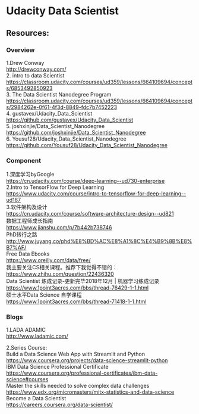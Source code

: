 # Udacity Data Scientist
## Resources:

### Overview
1.Drew Conway
<br>http://drewconway.com/
<br>2.  intro to data Scientist
<br>https://classroom.udacity.com/courses/ud359/lessons/664109694/concepts/6853492850923
<br>3. The Data Scientist Nanodegree Program
<br>https://classroom.udacity.com/courses/ud359/lessons/664109694/concepts/2984262e-0f61-4f3d-8849-fdc7b7452223
<br>4. gustavex/Udacity_Data_Scientist
<br>https://github.com/gustavex/Udacity_Data_Scientist
<br>5. joshxinjie/Data_Scientist_Nanodegree
<br>https://github.com/joshxinjie/Data_Scientist_Nanodegree
<br>6. Yousuf28/Udacity_Data_Scientist_Nanodegree
<br>https://github.com/Yousuf28/Udacity_Data_Scientist_Nanodegree

### Component
1.深度学习byGoogle
<br>https://cn.udacity.com/course/deep-learning--ud730-enterprise
<br>2.Intro to TensorFlow for Deep Learning
<br>https://www.udacity.com/course/intro-to-tensorflow-for-deep-learning--ud187
<br>3.软件架构及设计
<br>https://cn.udacity.com/course/software-architecture-design--ud821
<br>数据工程师成长指南
<br>https://www.jianshu.com/p/7b442b738746
<br>PhD转行之路
<br>http://www.juyang.co/phd%E8%BD%AC%E8%A1%8C%E4%B9%8B%E8%B7%AF/
<br>Free Data Ebooks
<br>https://www.oreilly.com/data/free/
<br>我主要关注CS相关课程。推荐下我觉得不错的：
<br>https://www.zhihu.com/question/22436320
<br>Data Scientist 炼成记录-更新完毕2018年12月 | 机器学习练成记录 
<br>https://www.1point3acres.com/bbs/thread-76429-1-1.html
<br>硕士水平Data Science 自学课程
<br>https://www.1point3acres.com/bbs/thread-71418-1-1.html

### Blogs
1.LADA ADAMIC
<br>http://www.ladamic.com/

2.Series Course:
<br>Build a Data Science Web App with Streamlit and Python
<br>https://www.coursera.org/projects/data-science-streamlit-python
<br>IBM Data Science Professional Certificate
<br>https://www.coursera.org/professional-certificates/ibm-data-science#courses
<br>Master the skills needed to solve complex data challenges
<br>https://www.edx.org/micromasters/mitx-statistics-and-data-science
<br>Become a Data Scientist
<br>https://careers.coursera.org/data-scientist/
